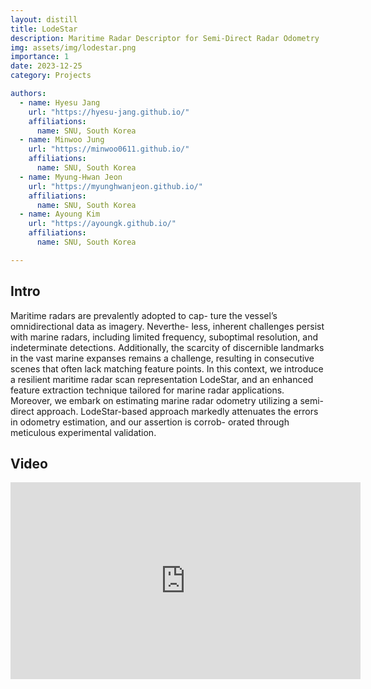 ```yaml
---
layout: distill
title: LodeStar
description: Maritime Radar Descriptor for Semi-Direct Radar Odometry
img: assets/img/lodestar.png
importance: 1
date: 2023-12-25
category: Projects

authors:
  - name: Hyesu Jang
    url: "https://hyesu-jang.github.io/"
    affiliations: 
      name: SNU, South Korea
  - name: Minwoo Jung
    url: "https://minwoo0611.github.io/"
    affiliations: 
      name: SNU, South Korea      
  - name: Myung-Hwan Jeon
    url: "https://myunghwanjeon.github.io/"
    affiliations: 
      name: SNU, South Korea
  - name: Ayoung Kim
    url: "https://ayoungk.github.io/"
    affiliations: 
      name: SNU, South Korea

---
```


<div class="row">
  <div class="col">
    <a target="_blank" href="https://github.com/hyesu-jang/LodeStar" class="button button--sacnite button--round-l">
      <i class="fab fa-github fa-3x" title="Github link"></i>
    </a>
  </div>
  <div class="col-10">
    <a target="_blank" href="" class="button button--sacnite button--round-l">
      <i class="fas fa-file-pdf fa-3x" title="pdf link"></i>
    </a>
  </div>
</div>

## Intro

Maritime radars are prevalently adopted to cap- ture the vessel’s omnidirectional data as imagery. Neverthe- less, inherent challenges persist with marine radars, including limited frequency, suboptimal resolution, and indeterminate detections. Additionally, the scarcity of discernible landmarks in the vast marine expanses remains a challenge, resulting in consecutive scenes that often lack matching feature points. In this context, we introduce a resilient maritime radar scan representation LodeStar, and an enhanced feature extraction technique tailored for marine radar applications. Moreover, we embark on estimating marine radar odometry utilizing a semi- direct approach. LodeStar-based approach markedly attenuates the errors in odometry estimation, and our assertion is corrob- orated through meticulous experimental validation.

## Video 

<div align="center">
  <iframe width="560" height="315" src="https://www.youtube.com/embed/YRMNGUgaGSI?si=sHSLXgIR3abHXu2O" title="YouTube video player" frameborder="0" allow="accelerometer; autoplay; clipboard-write; encrypted-media; gyroscope; picture-in-picture; web-share" allowfullscreen></iframe>
</div>
        

        